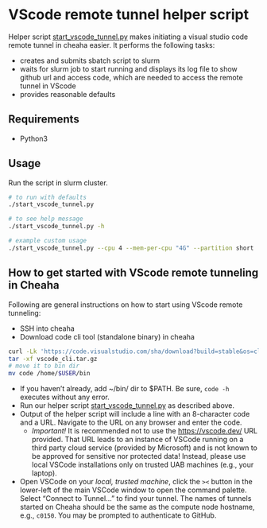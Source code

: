 # VScode remote tunnel helper script

Helper script [start_vscode_tunnel.py](./start_vscode_tunnel.py) makes initiating a visual studio code remote tunnel in cheaha easier. It performs the following tasks:

* creates and submits sbatch script to slurm
* waits for slurm job to start running and displays its log file to show github url and access code, which are needed to access the remote tunnel in VScode
* provides reasonable defaults 


## Requirements

* Python3

## Usage

Run the script in slurm cluster.

```sh
# to run with defaults
./start_vscode_tunnel.py

# to see help message
./start_vscode_tunnel.py -h

# example custom usage
./start_vscode_tunnel.py --cpu 4 --mem-per-cpu "4G" --partition short 
```

## How to get started with VScode remote tunneling in Cheaha

Following are general instructions on how to start using VScode remote tunneling:

* SSH into cheaha
* Download code cli tool (standalone binary) in cheaha

```sh
curl -Lk 'https://code.visualstudio.com/sha/download?build=stable&os=cli-alpine-x64' --output vscode_cli.tar.gz
tar -xf vscode_cli.tar.gz
# move it to bin dir
mv code /home/$USER/bin
```

* If you haven’t already, add ~/bin/ dir to $PATH.  Be sure, `code -h` executes without any error.
* Run our helper script [start_vscode_tunnel.py](./start_vscode_tunnel.py) as described above.
* Output of the helper script will include a line with an 8-character code and a URL. Navigate to the URL on any browser and enter the code. 
  * *Important!* It is recommended not to use the https://vscode.dev/ URL provided. That URL leads to an instance of VSCode running on a third party cloud service (provided by Microsoft) and is not known to be approved for sensitive nor protected data! Instead, please use local VSCode installations only on trusted UAB machines (e.g., your laptop).
* Open VSCode on your *local, trusted machine*, click the `><` button in the lower-left of the main VSCode window to open the command palette. Select “Connect to Tunnel...” to find your tunnel. The names of tunnels started on Cheaha should be the same as the compute node hostname, e.g., `c0150`. You may be prompted to authenticate to GitHub.